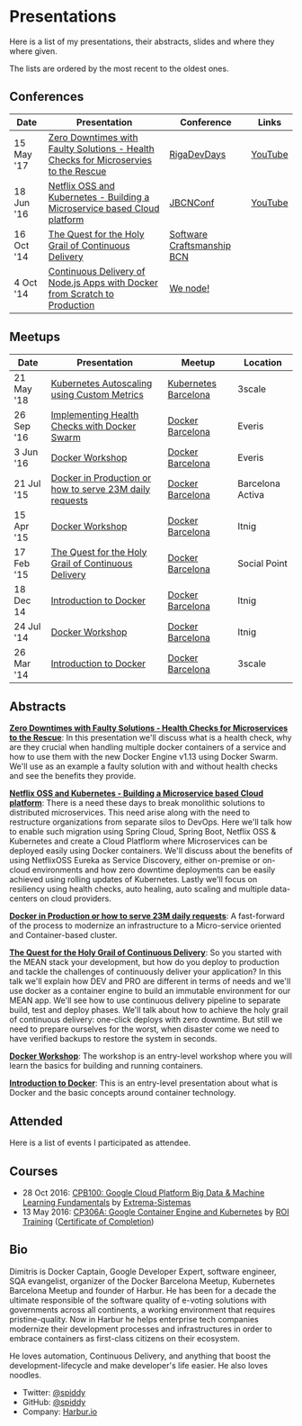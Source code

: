 # Presentations

Here is a list of my presentations, their abstracts, slides and where they where given.

The lists are ordered by the most recent to the oldest ones.

## Conferences

| Date       | Presentation                                                                                                                                                                        | Conference                                                                | Links                                                  |
| ---------- | ----------------------------------------------------------------------------------------------------------------------------------------------------------------------------------- | ------------------------------------------------------------------------- | ------------------------------------------------------ |
| 15 May '17 | [Zero Downtimes with Faulty Solutions - Health Checks for Microservies to the Rescue]()                                                                                             | [RigaDevDays](https://rigadevdays.lv/speakers/44/)                        | [YouTube](https://www.youtube.com/watch?v=7FfWZ2RyZI)  |
| 18 Jun '16 | [Netflix OSS and Kubernetes - Building a Microservice based Cloud platform](https://speakerdeck.com/spiddy/netflix-oss-and-kubernetes-building-a-microservice-based-cloud-platform) | [JBCNConf](http://www.jbcnconf.com/2016/infoSpeaker.html?ref=dkapanidis)  | [YouTube](https://www.youtube.com/watch?v=tcNf8Dk6VWg) |
| 16 Oct '14 | [The Quest for the Holy Grail of Continuous Delivery](https://speakerdeck.com/spiddy/the-quest-for-the-holy-grail-of-continuous-delivery)                                           | [Software Craftsmanship BCN](http://scbcn.github.io/)                     |                                                        |
| 4 Oct '14  | [Continuous Delivery of Node.js Apps with Docker from Scratch to Production](https://speakerdeck.com/spiddy/the-quest-for-the-holy-grail-of-continuous-delivery)                    | [We node!](http://wenode.barcelonajs.org/speaker/dimitris-kapanidis.html) |                                                        |  |

## Meetups

| Date       | Presentation                                                                                                                              | Meetup                                                                                | Location         |
| ---------- | ----------------------------------------------------------------------------------------------------------------------------------------- | ------------------------------------------------------------------------------------- | ---------------- |
| 21 May '18 | [Kubernetes Autoscaling using Custom Metrics](https://spiddy.github.io/presentations/kubernetes-custom-metrics)                           | [Kubernetes Barcelona](https://www.meetup.com/Kubernetes-Barcelona/events/247733129/) | 3scale           |
| 26 Sep '16 | [Implementing Health Checks with Docker Swarm](https://speakerdeck.com/spiddy/zero-downtimes-with-faulty-solutions)                       | [Docker Barcelona](https://www.meetup.com/docker-barcelona-spain/events/233991943/)   | Everis           |
| 3 Jun '16  | [Docker Workshop](https://github.com/harbur/docker-workshop)                                                                              | [Docker Barcelona](https://www.meetup.com/docker-barcelona-spain/events/230992018/)   | Everis           |
| 21 Jul '15 | [Docker in Production or how to serve 23M daily requests](https://speakerdeck.com/spiddy/docker-in-production)                            | [Docker Barcelona](https://www.meetup.com/docker-barcelona-spain/events/223798586/)   | Barcelona Activa |
| 15 Apr '15 | [Docker Workshop](http://blog.harbur.io/docker-workshop/)                                                                                 | [Docker Barcelona](https://www.meetup.com/docker-barcelona-spain/events/220605483/)   | Itnig            |
| 17 Feb '15 | [The Quest for the Holy Grail of Continuous Delivery](https://speakerdeck.com/spiddy/the-quest-for-the-holy-grail-of-continuous-delivery) | [Docker Barcelona](https://www.meetup.com/docker-barcelona-spain/events/220345813/)   | Social Point     |
| 18 Dec 14  | [Introduction to Docker](http://www.slideshare.net/spiddy/docker-intro-32958279)                                                          | [Docker Barcelona](https://www.meetup.com/docker-barcelona-spain/events/218963528/)   | Itnig            |
| 24 Jul '14 | [Docker Workshop](http://blog.harbur.io/docker-workshop/)                                                                                 | [Docker Barcelona](https://www.meetup.com/docker-barcelona-spain/events/193336922/)   | Itnig            |
| 26 Mar '14 | [Introduction to Docker](http://www.slideshare.net/spiddy/docker-intro-32958279)                                                          | [Docker Barcelona](https://www.meetup.com/docker-barcelona-spain/events/172986442/)   | 3scale           |

## Abstracts

**[Zero Downtimes with Faulty Solutions - Health Checks for Microservices to the Rescue](https://speakerdeck.com/spiddy/zero-downtimes-with-faulty-solutions)**: In this presentation we'll discuss what is a health check, why are they crucial when handling multiple docker containers of a service and how to use them with the new Docker Engine v1.13 using Docker Swarm. We'll use as an example a faulty solution with and without health checks and see the benefits they provide.

**[Netflix OSS and Kubernetes - Building a Microservice based Cloud platform](https://speakerdeck.com/spiddy/netflix-oss-and-kubernetes-building-a-microservice-based-cloud-platform)**: There is a need these days to break monolithic solutions to distributed microservices. This need arise along with the need to restructure organizations from separate silos to DevOps. Here we'll talk how to enable such migration using Spring Cloud, Spring Boot, Netflix OSS & Kubernetes and create a Cloud Platflorm where Microservices can be deployed easily using Docker containers. We'll discuss about the benefits of using NetflixOSS Eureka as Service Discovery, either on-premise or on-cloud environments and how zero downtime deployments can be easily achieved using rolling updates of Kubernetes. Lastly we'll focus on resiliency using health checks, auto healing, auto scaling and multiple data-centers on cloud providers.

**[Docker in Production or how to serve 23M daily requests](https://speakerdeck.com/spiddy/docker-in-production)**: A fast-forward of the process to modernize an infrastructure to a Micro-service oriented and Container-based cluster.

**[The Quest for the Holy Grail of Continuous Delivery](https://speakerdeck.com/spiddy/the-quest-for-the-holy-grail-of-continuous-delivery)**: So you started with the MEAN stack your development, but how do you deploy to production and tackle the challenges of continuously deliver your application? In this talk we'll explain how DEV and PRO are different in terms of needs and we'll use docker as a container engine to build an immutable environment for our MEAN app. We'll see how to use continuous delivery pipeline to separate build, test and deploy phases. We'll talk about how to achieve the holy grail of continuous delivery: one-click deploys with zero downtime. But still we need to prepare ourselves for the worst, when disaster come we need to have verified backups to restore the system in seconds.

**[Docker Workshop](https://github.com/harbur/docker-workshop)**: The workshop is an entry-level workshop where you will learn the basics for building and running containers.

**[Introduction to Docker](http://www.slideshare.net/spiddy/docker-intro-32958279)**: This is an entry-level presentation about what is Docker and the basic concepts around container technology.

## Attended

Here is a list of events I participated as attendee.

## Courses

* 28 Oct 2016: [CPB100: Google Cloud Platform Big Data & Machine Learning Fundamentals](https://cloud.google.com/training/courses/cpb100) by [Extrema-Sistemas](http://extrema-sistemas.com/es/)
* 13 May 2016: [CP306A: Google Container Engine and Kubernetes](https://cloud.google.com/training/courses/cp306a) by [ROI Training](http://www.roitraining.com/) ([Certificate of Completion](https://www.credential.net/10201062))

## Bio

Dimitris is Docker Captain, Google Developer Expert, software engineer, SQA evangelist, organizer of the Docker Barcelona Meetup, Kubernetes Barcelona Meetup and founder of Harbur. He has been for a decade the ultimate responsible of the software quality of e-voting solutions with governments across all continents, a working environment that requires pristine-quality. Now in Harbur he helps enterprise tech companies modernize their development processes and infrastructures in order to embrace containers as first-class citizens on their ecosystem.

He loves automation, Continuous Delivery, and anything that boost the development-lifecycle and make developer's life easier. He also loves noodles.

* Twitter: [@spiddy](https://twitter.com/spiddy)
* GitHub: [@spiddy](https://github.com/spiddy)
* Company: [Harbur.io](https://harbur.io)
